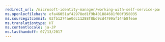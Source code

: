 ```yaml
---
redirect_url: /microsoft-identity-manager/working-with-self-service-password-reset
ms.openlocfilehash: efa46051af42978ed1f9b401884681f00f358035
ms.sourcegitcommit: 02fb1274ae0dc11288f8bd9cd4799af144b8feae
ms.translationtype: HT
ms.contentlocale: ja-JP
ms.lasthandoff: 07/13/2017
---
```

